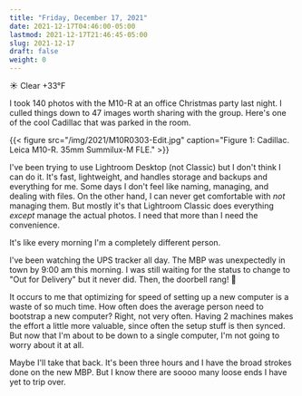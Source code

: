 ```yaml
---
title: "Friday, December 17, 2021"
date: 2021-12-17T04:46:00-05:00
lastmod: 2021-12-17T21:46:45-05:00
slug: 2021-12-17
draft: false
weight: 0
---
```


☀️ Clear +33°F

I took 140 photos with the M10-R at an office Christmas party last night. I culled things down to 47 images worth sharing with the group. Here's one of the cool Cadillac that was parked in the room.

{{< figure src="/img/2021/M10R0303-Edit.jpg" caption="Figure 1: Cadillac. Leica M10-R. 35mm Summilux-M FLE." >}}

I've been trying to use Lightroom Desktop (not Classic) but I don't think I can do it. It's fast, lightweight, and handles storage and backups and everything for me. Some days I don't feel like naming, managing, and dealing with files. On the other hand, I can never get comfortable with _not_ managing them. But mostly it's that Lightroom Classic does everything _except_ manage the actual photos. I need that more than I need the convenience.

It's like every morning I'm a completely different person.

I've been watching the UPS tracker all day. The MBP was unexpectedly in town by 9:00 am this morning. I was still waiting for the status to change to "Out for Delivery" but it never did. Then, the doorbell rang! 🥳

It occurs to me that optimizing for speed of setting up a new computer is a waste of so much time. How often does the average person need to bootstrap a new computer? Right, not very often. Having 2 machines makes the effort a little more valuable, since often the setup stuff is then synced. But now that I'm about to be down to a single computer, I'm not going to worry about it at all.

Maybe I'll take that back. It's been three hours and I have the broad strokes done on the new MBP. But I know there are soooo many loose ends I have yet to trip over.

[//]: # "Exported with love from a post written in Org mode"
[//]: # "- https://github.com/kaushalmodi/ox-hugo"
